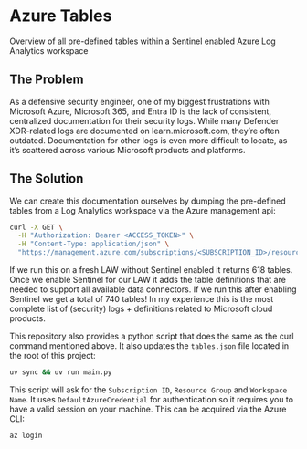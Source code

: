 # Azure Tables

Overview of all pre-defined tables within a Sentinel enabled Azure Log Analytics workspace

## The Problem

As a defensive security engineer, one of my biggest frustrations with Microsoft Azure, Microsoft 365, and Entra ID is the lack of consistent, centralized documentation for their security logs. While many Defender XDR-related logs are documented on learn.microsoft.com, they’re often outdated. Documentation for other logs is even more difficult to locate, as it’s scattered across various Microsoft products and platforms.

## The Solution

We can create this documentation ourselves by dumping the pre-defined tables from a Log Analytics workspace via the 
Azure management api:

```bash
curl -X GET \
  -H "Authorization: Bearer <ACCESS_TOKEN>" \
  -H "Content-Type: application/json" \
  "https://management.azure.com/subscriptions/<SUBSCRIPTION_ID>/resourceGroups/<RESOURCE_GROUP>/providers/Microsoft.OperationalInsights/workspaces/<WORKSPACE_NAME>/tables?api-version=2021-12-01-preview"
```

If we run this on a fresh LAW without Sentinel enabled it returns 618 tables. Once we enable Sentinel for our LAW it adds the table definitions that are needed to support all available data connectors. If we run this after enabling Sentinel we get a total of 740 tables! In my experience this is the most complete list of (security) logs + definitions related to Microsoft cloud products.

This repository also provides a python script that does the same as the curl command mentioned above. It also updates the `tables.json` file located in the root of this project:

```bash
uv sync && uv run main.py
```

This script will ask for the `Subscription ID`, `Resource Group` and `Workspace Name`. It uses `DefaultAzureCredential` for authentication so it requires you to have a valid session on your machine. This can be acquired via the Azure CLI:

```bash
az login
```
